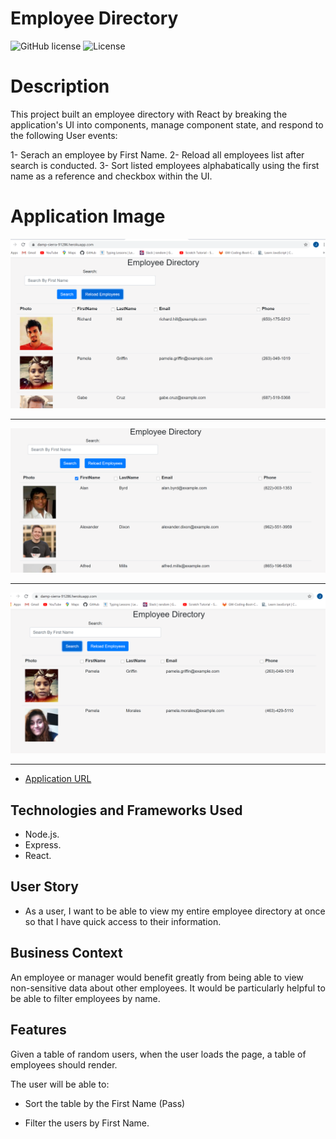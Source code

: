 
# Employee Directory

![GitHub license](https://img.shields.io/badge/Made%20by-%40Eng.JordanNaei-orange)
![License](https://img.shields.io/badge/License-ISC-blue.svg "License Badge")

# Description

This project built an employee directory with React by breaking the application's UI into components, manage component state, and respond to the following User events:

1- Serach an employee by First Name.
2- Reload all employees list after search is conducted.
3- Sort listed employees alphabatically using the first name as a reference and checkbox within the UI.


# Application Image

![Application main screen](https://github.com/JordanNaei/userDirectory/blob/master/client/public/images/app1.PNG?raw=true)

<hr>

![Application Employee sorted Page](https://github.com/JordanNaei/userDirectory/blob/master/client/public/images/appSo1.PNG?raw=true)

<hr>

![Application Search Page](https://github.com/JordanNaei/userDirectory/blob/master/client/public/images/appS1.PNG?raw=true)

<hr>

- [Application URL](https://damp-sierra-91286.herokuapp.com/)

## Technologies and Frameworks Used

- Node.js.
- Express.
- React.


## User Story

* As a user, I want to be able to view my entire employee directory at once so that I have quick access to their information.

## Business Context

An employee or manager would benefit greatly from being able to view non-sensitive data about other employees. It would be particularly helpful to be able to filter employees by name.

## Features

Given a table of random users, when the user loads the page, a table of employees should render. 

The user will be able to:

  * Sort the table by the First Name (Pass)

  * Filter the users by First Name. 

